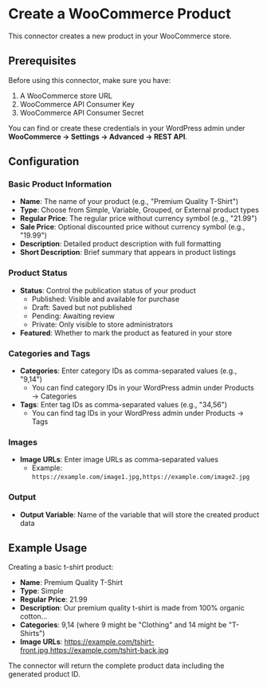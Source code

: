 # Create a WooCommerce Product

This connector creates a new product in your WooCommerce store.

## Prerequisites

Before using this connector, make sure you have:

1. A WooCommerce store URL
2. WooCommerce API Consumer Key
3. WooCommerce API Consumer Secret

You can find or create these credentials in your WordPress admin under **WooCommerce → Settings → Advanced → REST API**.

## Configuration

### Basic Product Information

- **Name**: The name of your product (e.g., "Premium Quality T-Shirt")
- **Type**: Choose from Simple, Variable, Grouped, or External product types
- **Regular Price**: The regular price without currency symbol (e.g., "21.99")
- **Sale Price**: Optional discounted price without currency symbol (e.g., "19.99")
- **Description**: Detailed product description with full formatting
- **Short Description**: Brief summary that appears in product listings

### Product Status

- **Status**: Control the publication status of your product
  - Published: Visible and available for purchase
  - Draft: Saved but not published
  - Pending: Awaiting review
  - Private: Only visible to store administrators
- **Featured**: Whether to mark the product as featured in your store

### Categories and Tags

- **Categories**: Enter category IDs as comma-separated values (e.g., "9,14")
  - You can find category IDs in your WordPress admin under Products → Categories
- **Tags**: Enter tag IDs as comma-separated values (e.g., "34,56")
  - You can find tag IDs in your WordPress admin under Products → Tags

### Images

- **Image URLs**: Enter image URLs as comma-separated values
  - Example: `https://example.com/image1.jpg,https://example.com/image2.jpg`

### Output

- **Output Variable**: Name of the variable that will store the created product data

## Example Usage

Creating a basic t-shirt product:
- **Name**: Premium Quality T-Shirt
- **Type**: Simple
- **Regular Price**: 21.99
- **Description**: Our premium quality t-shirt is made from 100% organic cotton...
- **Categories**: 9,14 (where 9 might be "Clothing" and 14 might be "T-Shirts")
- **Image URLs**: https://example.com/tshirt-front.jpg,https://example.com/tshirt-back.jpg

The connector will return the complete product data including the generated product ID.